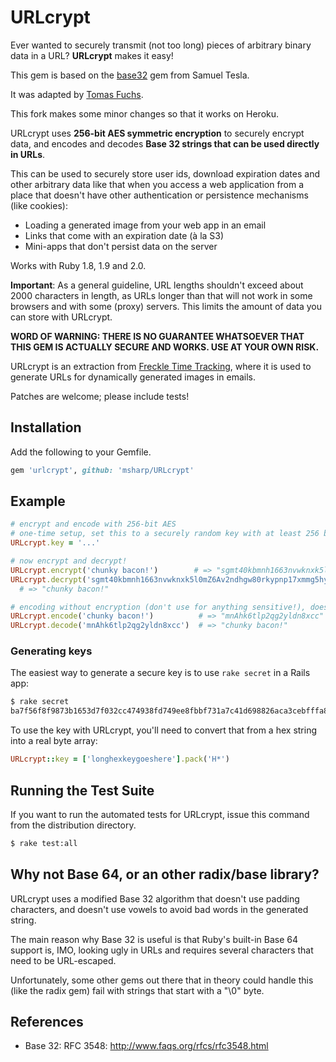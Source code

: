 # URLcrypt

Ever wanted to securely transmit (not too long) pieces of arbitrary binary data
in a URL? **URLcrypt** makes it easy!

This gem is based on the [base32](https://github.com/stesla/base32) gem from Samuel Tesla.

It was adapted by [Tomas Fuchs](https://github.com/madrobby).

This fork makes some minor changes so that it works on Heroku.

URLcrypt uses **256-bit AES symmetric encryption**
to securely encrypt data, and encodes and decodes 
**Base 32 strings that can be used directly in URLs**.

This can be used to securely store user ids, download expiration dates and 
other arbitrary data like that when you access a web application from a place 
that doesn't have other authentication or persistence mechanisms (like cookies):
 
  * Loading a generated image from your web app in an email
  * Links that come with an expiration date (à la S3)
  * Mini-apps that don't persist data on the server

Works with Ruby 1.8, 1.9 and 2.0.

**Important**: As a general guideline, URL lengths shouldn't exceed about 2000 
characters in length, as URLs longer than that will not work in some browsers
and with some (proxy) servers. This limits the amount of data you can store
with URLcrypt.

**WORD OF WARNING: THERE IS NO GUARANTEE WHATSOEVER THAT THIS GEM IS ACTUALLY SECURE AND WORKS. USE AT YOUR OWN RISK.**

URLcrypt is an extraction from [Freckle Time Tracking](http://letsfreckle.com/),
where it is used to generate URLs for dynamically generated images in emails.

Patches are welcome; please include tests!

## Installation

Add the following to your Gemfile.

```ruby
gem 'urlcrypt', github: 'msharp/URLcrypt'
```

## Example

```ruby
# encrypt and encode with 256-bit AES
# one-time setup, set this to a securely random key with at least 256 bits, see below
URLcrypt.key = '...' 

# now encrypt and decrypt!
URLcrypt.encrypt('chunky bacon!')        # => "sgmt40kbmnh1663nvwknxk5l0mZ6Av2ndhgw80rkypnp17xmmg5hy"
URLcrypt.decrypt('sgmt40kbmnh1663nvwknxk5l0mZ6Av2ndhgw80rkypnp17xmmg5hy')
  # => "chunky bacon!"

# encoding without encryption (don't use for anything sensitive!), doesn't need key set
URLcrypt.encode('chunky bacon!')          # => "mnAhk6tlp2qg2yldn8xcc"
URLcrypt.decode('mnAhk6tlp2qg2yldn8xcc')  # => "chunky bacon!"
```

### Generating keys

The easiest way to generate a secure key is to use `rake secret` in a Rails app:

```sh
$ rake secret
ba7f56f8f9873b1653d7f032cc474938fd749ee8fbbf731a7c41d698826aca3cebfffa832be7e6bc16eaddc3826602f35d3fd6b185f261ee8b0f01d33adfbe64
```

To use the key with URLcrypt, you'll need to convert that from a hex string into a real byte array:

```ruby
URLcrypt::key = ['longhexkeygoeshere'].pack('H*')
```

## Running the Test Suite

If you want to run the automated tests for URLcrypt, issue this command from the
distribution directory.

```sh
$ rake test:all
```

## Why not Base 64, or an other radix/base library?

URLcrypt uses a modified Base 32 algorithm that doesn't use padding characters,
and doesn't use vowels to avoid bad words in the generated string.

The main reason why Base 32 is useful is that Ruby's built-in Base 64 support
is, IMO, looking ugly in URLs and requires several characters that need to be 
URL-escaped.

Unfortunately, some other gems out there that in theory could handle this 
(like the radix gem) fail with strings that start with a "\0" byte.


## References

* Base 32: RFC 3548: http://www.faqs.org/rfcs/rfc3548.html
